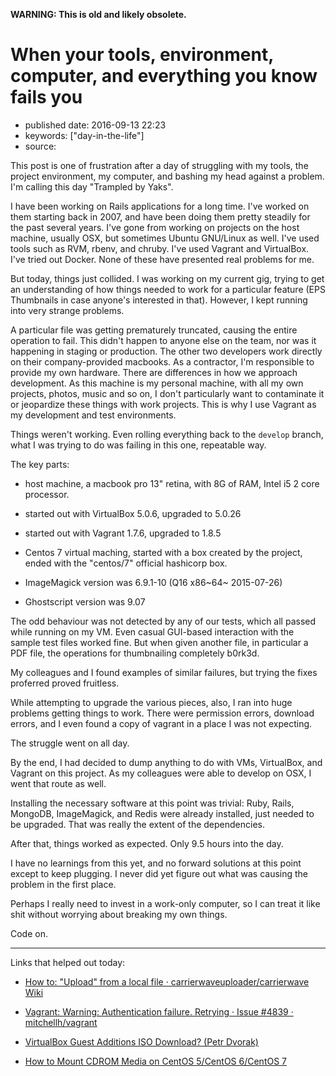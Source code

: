 **WARNING: This is old and likely obsolete.**

When your tools, environment, computer, and everything you know fails you
=========================================================================

-   published date: 2016-09-13 22:23
-   keywords: \[\"day-in-the-life\"\]
-   source:

This post is one of frustration after a day of struggling with my tools, the project environment, my computer, and bashing my head against a problem. I\'m calling this day \"Trampled by Yaks\".

I have been working on Rails applications for a long time. I\'ve worked on them starting back in 2007, and have been doing them pretty steadily for the past several years. I\'ve gone from working on projects on the host machine, usually OSX, but sometimes Ubuntu GNU/Linux as well. I\'ve used tools such as RVM, rbenv, and chruby. I\'ve used Vagrant and VirtualBox. I\'ve tried out Docker. None of these have presented real problems for me.

But today, things just collided. I was working on my current gig, trying to get an understanding of how things needed to work for a particular feature (EPS Thumbnails in case anyone\'s interested in that). However, I kept running into very strange problems.

A particular file was getting prematurely truncated, causing the entire operation to fail. This didn\'t happen to anyone else on the team, nor was it happening in staging or production. The other two developers work directly on their company-provided macbooks. As a contractor, I\'m responsible to provide my own hardware. There are differences in how we approach development. As this machine is my personal machine, with all my own projects, photos, music and so on, I don\'t particularly want to contaminate it or jeopardize these things with work projects. This is why I use Vagrant as my development and test environments.

Things weren\'t working. Even rolling everything back to the `develop` branch, what I was trying to do was failing in this one, repeatable way.

The key parts:

-   host machine, a macbook pro 13\" retina, with 8G of RAM, Intel i5 2 core processor.

-   started out with VirtualBox 5.0.6, upgraded to 5.0.26

-   started out with Vagrant 1.7.6, upgraded to 1.8.5

-   Centos 7 virtual maching, started with a box created by the project, ended with the \"centos/7\" official hashicorp box.

-   ImageMagick version was 6.9.1-10 (Q16 x86~64~ 2015-07-26)

-   Ghostscript version was 9.07

The odd behaviour was not detected by any of our tests, which all passed while running on my VM. Even casual GUI-based interaction with the sample test files worked fine. But when given another file, in particular a PDF file, the operations for thumbnailing completely b0rk3d.

My colleagues and I found examples of similar failures, but trying the fixes proferred proved fruitless.

While attempting to upgrade the various pieces, also, I ran into huge problems getting things to work. There were permission errors, download errors, and I even found a copy of vagrant in a place I was not expecting.

The struggle went on all day.

By the end, I had decided to dump anything to do with VMs, VirtualBox, and Vagrant on this project. As my colleagues were able to develop on OSX, I went that route as well.

Installing the necessary software at this point was trivial: Ruby, Rails, MongoDB, ImageMagick, and Redis were already installed, just needed to be upgraded. That was really the extent of the dependencies.

After that, things worked as expected. Only 9.5 hours into the day.

I have no learnings from this yet, and no forward solutions at this point except to keep plugging. I never did yet figure out what was causing the problem in the first place.

Perhaps I really need to invest in a work-only computer, so I can treat it like shit without worrying about breaking my own things.

Code on.

------------------------------------------------------------------------

Links that helped out today:

-   [How to: \"Upload\" from a local file · carrierwaveuploader/carrierwave Wiki](https://github.com/carrierwaveuploader/carrierwave/wiki/How-to:-%22Upload%22-from-a-local-file)

-   [Vagrant: Warning: Authentication failure. Retrying · Issue \#4839 · mitchellh/vagrant](https://github.com/mitchellh/vagrant/issues/4839#issuecomment-71487954)

-   [VirtualBox Guest Additions ISO Download? (Petr Dvorak)](https://blogs.oracle.com/joshis/entry/virtualbox_guest_additions_iso_download)

-   [How to Mount CDROM Media on CentOS 5/CentOS 6/CentOS 7](http://www.ehowstuff.com/how-to-mount-cdrom-media-on-centos-6-2/)
